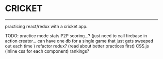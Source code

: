 # CRICKET
---

practicing react/redux with a cricket app.

TODO:
practice mode
stats
P2P scoring...? (just need to call firebase in action creator... can have one db for a single game that just gets sweeped out each time )
refactor redux? (read about better practices first)
CSS.js (inline css for each component)
rankings?

